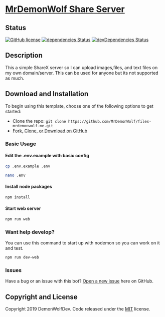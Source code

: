 # [MrDemonWolf Share Server](https://github.com/MrDemonWolf/files-mrdemonwolf-me)

## Status

[![GitHub license](https://img.shields.io/badge/license-MIT-blue.svg)](https://raw.githubusercontent.com/MrDemonWolf/files-mrdemonwolf-mer/master/LICENSE)
[![dependencies Status](https://david-dm.org/MrDemonWolf/files-mrdemonwolf-me/status.svg)](https://david-dm.org/MrDemonWolf/files-mrdemonwolf-me)
[![devDependencies Status](https://david-dm.org/MrDemonWolf/files-mrdemonwolf-me/dev-status.svg)](https://david-dm.org/MrDemonWolf/files-mrdemonwolf-me?type=dev)

## Description
This a simple ShareX server so I can upload images,files, and text files on my own domain/server.  This can be used for anyone but its not supported as much.

## Download and Installation

To begin using this template, choose one of the following options to get started:
* Clone the repo: `git clone https://github.com/MrDemonWolf/files-mrdemonwolf-me.git`
* [Fork, Clone, or Download on GitHub](https://github.com/MrDemonWolf/files-mrdemonwolf-me)

### Basic Usage
#### Edit the .env.example with basic config
```sh
cp .env.example .env
```
```sh
nano .env
```
#### Install node packages
```sh
npm install
```

#### Start web server
```sh
npm run web
```

### Want help develop?
You can use this command to start up with nodemon so you can work on it and test.

```sh
npm run dev-web
```

### Issues
Have a bug or an issue with this bot? [Open a new issue](https://github.com/MrDemonWolf/files-mrdemonwolf-me/issues) here on GitHub.

## Copyright and License

Copyright 2019 DemonWolfDev. Code released under the [MIT](https://github.com/MrDemonWolf/files-mrdemonwolf-me/blob/master/LICENSE) license.
